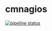 # cmnagios

[![pipeline status](https://gitrepo.catchmedia.com/component/cmnagios/badges/master/pipeline.svg)](https://gitrepo.catchmedia.com/component/cmnagios/commits/master)
